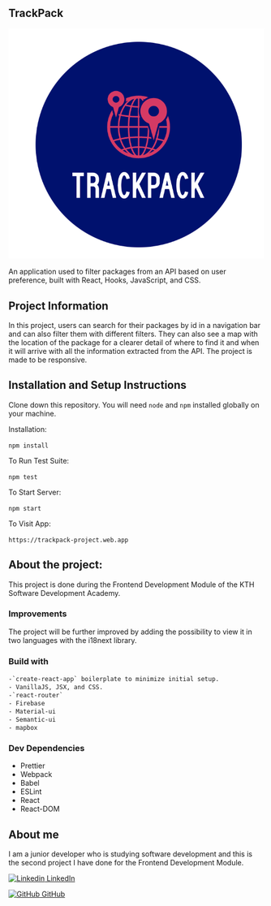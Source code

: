 ## TrackPack 

![logo](src/assets/images/logo3.jpg)

An application used to filter packages from an API based on user preference, built with React, Hooks, JavaScript, and CSS.

## Project Information

In this project, users can search for their packages by id in a navigation bar and can also filter them with different filters. 
They can also see a map with the location of the package for a clearer detail of where to find it and when it will arrive with all the information extracted from the API.
The project is made to be responsive. 

## Installation and Setup Instructions

Clone down this repository. You will need `node` and `npm` installed globally on your machine.  

Installation:

`npm install`  

To Run Test Suite:  

`npm test`  

To Start Server:

`npm start`  

To Visit App:

`https://trackpack-project.web.app`  

## About the project:  

This project is done during the Frontend Development Module of the KTH Software Development Academy.

### Improvements

The project will be further improved by adding the possibility to view it in two languages with the i18next library.

### Build with

    -`create-react-app` boilerplate to minimize initial setup.
    - VanillaJS, JSX, and CSS.
    -`react-router`
    - Firebase
    - Material-ui
    - Semantic-ui
    - mapbox

### Dev Dependencies

  - Prettier
  - Webpack
  - Babel
  - ESLint
  - React
  - React-DOM

## About me

I am a junior developer who is studying software development and this is the second project I have done for the Frontend Development Module.

[![Linkedin](https://i.stack.imgur.com/gVE0j.png) LinkedIn](https://www.linkedin.com/in/marta-louridob/?locale=en_US/)
&nbsp;

[![GitHub](https://i.stack.imgur.com/tskMh.png) GitHub](https://github.com/MartaLourido)
